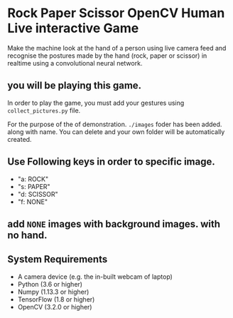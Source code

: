 # Rock Paper Scissor OpenCV Human Live interactive Game

Make the machine look at the hand of a person using live camera feed and recognise the postures made by the hand (rock, paper or scissor) in realtime using a convolutional neural network.

## you will be playing this game.

In order to play the game, you must add your gestures using `collect_pictures.py` file.

For the purpose of the of demonstration. `./images` foder has been added. along with name. You can delete and your own folder will be automatically created.


## Use Following keys in order to specific image. 

- "a: ROCK"
- "s: PAPER"
- "d: SCISSOR"
- "f: NONE"

## add `NONE` images with background images. with no hand.


## System Requirements

- A camera device (e.g. the in-built webcam of laptop)
- Python (3.6 or higher)
- Numpy (1.13.3 or higher)
- TensorFlow (1.8 or higher)
- OpenCV (3.2.0 or higher)
